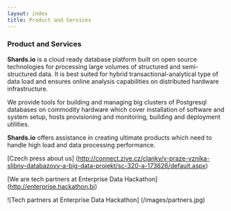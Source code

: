 ```yaml
---
layout: index
title: Product and Services
---
```


### Product and Services

**Shards.io** is a cloud ready database platform built on open source technologies 
for processing large volumes of structured and semi-structured data.
It is best suited for hybrid transactional-analytical type of data load 
and ensures online analysis capabilities on distributed hardware infrastructure.

We provide tools for building and managing big clusters of Postgresql databases on commodity hardware 
which cover installation of software and system setup, hosts provisioning and monitoring, building and deployment utilities.

**Shards.io** offers assistance in creating ultimate products which need to handle high load and data processing performance.

[Czech press about us] (http://connect.zive.cz/clanky/v-praze-vznika-slibny-databazovy-a-big-data-projekt/sc-320-a-173626/default.aspx)

[We are tech partners at Enterprise Data Hackathon] (http://enterprise.hackathon.bi)

![Tech partners at Enterprise Data Hackathon] (/images/partners.jpg)

